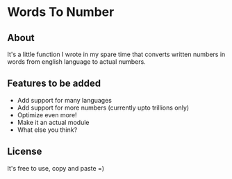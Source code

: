 # Words To Number

## About
It's a little function I wrote in my spare time that converts 
written numbers in words from english language to actual numbers.

## Features to be added
* Add support for many languages
* Add support for more numbers (currently upto trillions only)
* Optimize even more!
* Make it an actual module
* What else you think?

## License
It's free to use, copy and paste =)